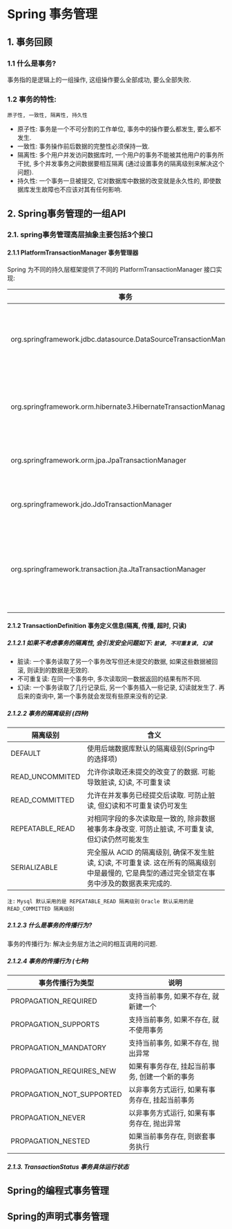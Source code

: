 # Spring 事务管理

## 1. 事务回顾
### 1.1 什么是事务?
事务指的是逻辑上的一组操作, 这组操作要么全部成功, 要么全部失败.

### 1.2 事务的特性:
`原子性, 一致性, 隔离性, 持久性`
- 原子性: 事务是一个不可分割的工作单位, 事务中的操作要么都发生, 要么都不发生.
- 一致性: 事务操作前后数据的完整性必须保持一致.
- 隔离性: 多个用户并发访问数据库时, 一个用户的事务不能被其他用户的事务所干扰, 多个并发事务之间数据要相互隔离 (通过设置事务的隔离级别来解决这个问题).
- 持久性: 一个事务一旦被提交, 它对数据库中数据的改变就是永久性的, 即使数据库发生故障也不应该对其有任何影响.

## 2. Spring事务管理的一组API
### 2.1. spring事务管理高层抽象主要包括3个接口
#### 2.1.1 PlatformTransactionManager 事务管理器
Spring 为不同的持久层框架提供了不同的 PlatformTransactionManager 接口实现:

事务 | 说明
--------- | ----------
org.springframework.jdbc.datasource.DataSourceTransactionManager | 使用 Spring JDBC 或 Mybatis 进行持久化数据时使用
org.springframework.orm.hibernate3.HibernateTransactionManager | 使用 Hibernate 3.0 版本进行持久化数据时使用
org.springframework.orm.jpa.JpaTransactionManager | 使用 JPA 进行持久化数据时使用
org.springframework.jdo.JdoTransactionManager | 当持久化机制是 JDO 时使用
org.springframework.transaction.jta.JtaTransactionManager | 使用一个 JTA 实现来管理事务, 在一个事务跨越多个资源时必须使用

#### 2.1.2 TransactionDefinition 事务定义信息(隔离, 传播, 超时, 只读)
##### 2.1.2.1 如果不考虑事务的隔离性, 会引发安全问题如下: `脏读, 不可重复读, 幻读`
- 脏读: 一个事务读取了另一个事务改写但还未提交的数据, 如果这些数据被回滚, 则读到的数据是无效的.
- 不可重复读: 在同一个事务中, 多次读取同一数据返回的结果有所不同.
- 幻读: 一个事务读取了几行记录后, 另一个事务插入一些记录, 幻读就发生了. 再后来的查询中, 第一个事务就会发现有些原来没有的记录.

##### 2.1.2.2 事务的隔离级别 (四种)
隔离级别 | 含义
------- | ------
DEFAULT | 使用后端数据库默认的隔离级别(Spring中的选择项)
READ_UNCOMMITED | 允许你读取还未提交的改变了的数据. 可能导致脏读, 幻读, 不可重复读
READ_COMMITTED | 允许在并发事务已经提交后读取. 可防止脏读, 但幻读和不可重复读仍可发生
REPEATABLE_READ | 对相同字段的多次读取是一致的, 除非数据被事务本身改变. 可防止脏读, 不可重复读, 但幻读仍然可能发生
SERIALIZABLE | 完全服从 ACID 的隔离级别, 确保不发生脏读, 幻读, 不可重复读. 这在所有的隔离级别中是最慢的, 它是典型的通过完全锁定在事务中涉及的数据表来完成的.

`注:`
`Mysql 默认采用的是 REPEATABLE_READ 隔离级别`
`Oracle 默认采用的是 READ_COMMITTED 隔离级别`

##### 2.1.2.3 什么是事务的传播行为?
事务的传播行为: 解决业务层方法之间的相互调用的问题.

##### 2.1.2.4 事务的传播行为 (七种)
事务传播行为类型 | 说明
-------------- | ------------------
PROPAGATION_REQUIRED | 支持当前事务, 如果不存在, 就新建一个
PROPAGATION_SUPPORTS | 支持当前事务, 如果不存在, 就不使用事务
PROPAGATION_MANDATORY | 支持当前事务, 如果不存在, 抛出异常
PROPAGATION_REQUIRES_NEW | 如果有事务存在, 挂起当前事务, 创建一个新的事务
PROPAGATION_NOT_SUPPORTED | 以非事务方式运行, 如果有事务存在, 挂起当前事务
PROPAGATION_NEVER | 以非事务方式运行, 如果有事务存在, 抛出异常
PROPAGATION_NESTED | 如果当前事务存在, 则嵌套事务执行

##### 2.1.3. TransactionStatus 事务具体运行状态

## Spring的编程式事务管理
## Spring的声明式事务管理